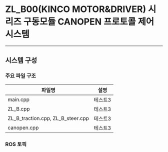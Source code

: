 # ZL_B00(KINCO MOTOR&DRIVER) 시리즈 구동모듈 CANOPEN 프로토콜 제어 시스템
---
## 시스템 구성
### 주요 파일 구조
|파일명|설명|
|----- |---|
|main.cpp|테스트3|
|ZL_B.cpp|테스트3|
|ZL_B_traction.cpp, ZL_B_steer.cpp|테스트3|
|canopen.cpp|테스트3|
### ROS 토픽
